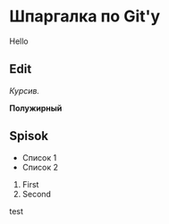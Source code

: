 # Шпаргалка по Git'у


Hello



## Edit
*Курсив.*

**Полужирный**

## Spisok

* Список 1
* Список 2

1. First
2. Second

test